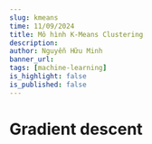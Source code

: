 ```yaml
---
slug: kmeans
time: 11/09/2024
title: Mô hình K-Means Clustering
description:
author: Nguyễn Hữu Minh
banner_url: 
tags: [machine-learning]
is_highlight: false
is_published: false
---
```


# Gradient descent
